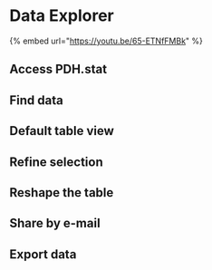 # Data Explorer



{% embed url="https://youtu.be/65-ETNfFMBk" %}

## Access PDH.stat

## Find data

## Default table view

## Refine selection

## Reshape the table

## Share by e-mail

## Export data





